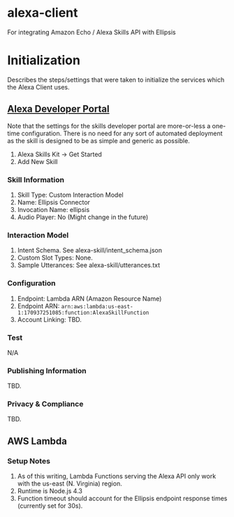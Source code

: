 # alexa-client
For integrating Amazon Echo / Alexa Skills API with Ellipsis

# Initialization
Describes the steps/settings that were taken to initialize the services which the Alexa Client uses.

## [Alexa Developer Portal](https://developer.amazon.com/edw/home.html#/)
Note that the settings for the skills developer portal are more-or-less a one-time configuration. There is no need for
any sort of automated deployment as the skill is designed to be as simple and generic as possible.

1. Alexa Skills Kit -> Get Started
2. Add New Skill

### Skill Information
1. Skill Type: Custom Interaction Model
2. Name: Ellipsis Connector
3. Invocation Name: ellipsis
4. Audio Player: No (Might change in the future)

### Interaction Model
1. Intent Schema. See alexa-skill/intent_schema.json
2. Custom Slot Types: None.
3. Sample Utterances: See alexa-skill/utterances.txt

### Configuration
1. Endpoint: Lambda ARN (Amazon Resource Name)
2. Endpoint ARN: `arn:aws:lambda:us-east-1:170937251085:function:AlexaSkillFunction`
3. Account Linking: TBD.

### Test
N/A

### Publishing Information
TBD.

### Privacy & Compliance
TBD.

## AWS Lambda

### Setup Notes
1. As of this writing, Lambda Functions serving the Alexa API only work with the us-east (N. Virginia) region.
2. Runtime is Node.js 4.3
3. Function timeout should account for the Ellipsis endpoint response times (currently set for 30s).
